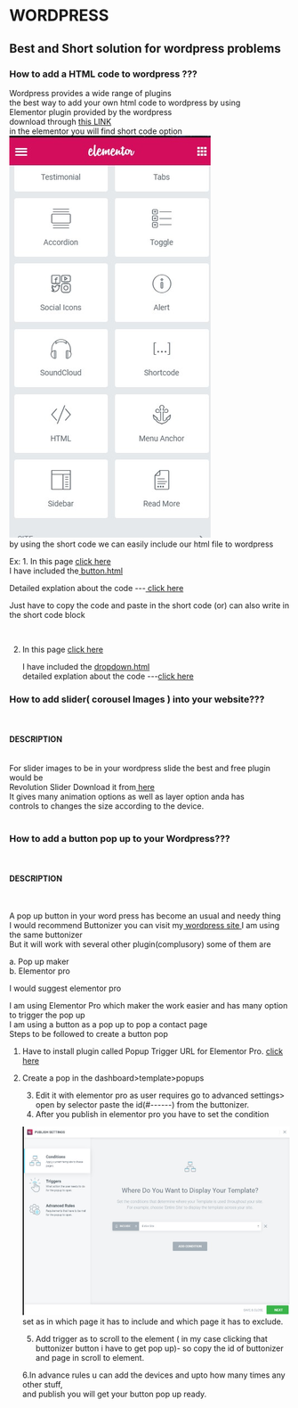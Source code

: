 # WORDPRESS
<h2>Best and Short solution for wordpress problems</h2>

<h3>How to add a HTML code to wordpress ???</h3>
Wordpress provides a wide range of plugins <br>
the best way to add your own html code to wordpress by using<br>
Elementor plugin provided by the wordpress<br>
 download through <a href="https://downloads.wordpress.org/plugin/elementor.2.7.5.zip"> this LINK</a><br>
  in the elementor you will find short code option<br>
  <img src="https://github.com/jatinkumar11954/WORDPRESS/blob/master/images/shortcode.jpg"><br>
  by using the short code we can easily include our html file to wordpress<br>

  Ex: 1. In this page <a href="https://usoneinfotech.com/wp/transport/#goto"> click here</a><br>
  I have included the<a href="https://github.com/jatinkumar11954/WORDPRESS/blob/master/button/button.html"> button.html</a><br>

Detailed explation about the code ---<a href="https://github.com/jatinkumar11954/Button"> click here</a><br>

  Just have to copy the code and paste in the short code (or) can also write in the short code block<br>

<br>

2. In this page <a href="https://usoneinfotech.com/wp/transport/"> click here </a><br>

      I have included the <a href="https://github.com/jatinkumar11954/WORDPRESS/blob/master/dropdown/timeline.html"> dropdown.html</a><br>
       detailed explation about the code ---<a href="https://github.com/jatinkumar11954/drop-down">click here</a><br>

 <h3>How to add slider( corousel Images )  into your website???</h3><br>
<h4>DESCRIPTION</h4><br>
 For slider images to be in your wordpress slide the best and free plugin would be<br>
 Revolution Slider Download it from<a href="http://cloudyfiles.com/endezb2p4rmb"> here</a><br>
 It gives many animation options as well as layer option anda has<br>
 controls to changes the size according to the device.<br>
 <br>

 <h3>How to add a button pop up to your Wordpress???</h3><br>
<h4>DESCRIPTION</h4><br>

  A pop up button in your word press has become an usual and needy thing<br>
 I would recommend Buttonizer  you can visit my<a href="https://usoneinfotech.com/wp/"> wordpress site </a>I am using the same buttonizer<br>
 But it will work with several other plugin(complusory) some of them are<br>

  a. Pop up maker<br>
   b. Elementor pro<br>

  I would suggest elementor pro <br>

  I am using Elementor Pro which maker the work easier and has many option to trigger the pop up<br>
  I am using a button as a pop up to pop a contact page<br>
  Steps to be followed to create a button pop <br>

  1. Have to install plugin called Popup Trigger URL for Elementor Pro. <a href="https://wordpress.org/plugins/popup-trigger-url-for-elementor-pro/">click here</a><br>
2. Create a pop in the dashboard>template>popups<br>

    3. Edit it with elementor pro as user requires go to advanced settings> open by selector paste the id(#------) from the buttonizer.<br>
    4. After you publish in elementor pro you have to set the condition <br>

    <img src="https://github.com/jatinkumar11954/WORDPRESS/blob/master/images/conditions.jpg">set as in which page it has to include and which page it has to exclude.<br>

    5. Add trigger as to scroll to the element ( in my case clicking that buttonizer button i have to get pop up)- so copy the id of buttonizer and page in scroll to element.<br>

    6.In advance rules u can add the devices and upto how many times any other stuff,<br>
    and publish you will get your button pop up ready.

   

